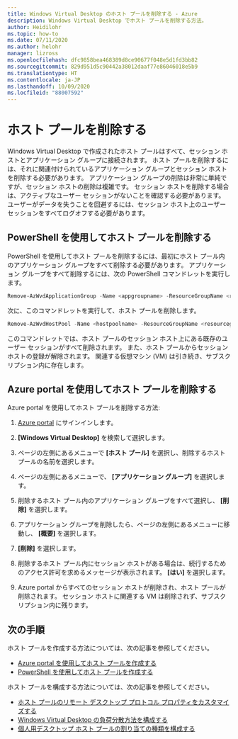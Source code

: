 ```yaml
---
title: Windows Virtual Desktop のホスト プールを削除する - Azure
description: Windows Virtual Desktop でホスト プールを削除する方法。
author: Heidilohr
ms.topic: how-to
ms.date: 07/11/2020
ms.author: helohr
manager: lizross
ms.openlocfilehash: dfc9858bea468389d8ce90677f048e5d1fd3bb82
ms.sourcegitcommit: 829d951d5c90442a38012daaf77e86046018e5b9
ms.translationtype: HT
ms.contentlocale: ja-JP
ms.lasthandoff: 10/09/2020
ms.locfileid: "88007592"
---
```

# <a name="delete-a-host-pool"></a>ホスト プールを削除する

Windows Virtual Desktop で作成されたホスト プールはすべて、セッション ホストとアプリケーション グループに接続されます。 ホスト プールを削除するには、それに関連付けられているアプリケーション グループとセッション ホストを削除する必要があります。 アプリケーション グループの削除は非常に単純ですが、セッション ホストの削除は複雑です。 セッション ホストを削除する場合は、アクティブなユーザー セッションがないことを確認する必要があります。 ユーザーがデータを失うことを回避するには、セッション ホスト上のユーザー セッションをすべてログオフする必要があります。

## <a name="delete-a-host-pool-with-powershell"></a>PowerShell を使用してホスト プールを削除する

PowerShell を使用してホスト プールを削除するには、最初にホスト プール内のアプリケーション グループをすべて削除する必要があります。 アプリケーション グループをすべて削除するには、次の PowerShell コマンドレットを実行します。

```powershell
Remove-AzWvdApplicationGroup -Name <appgroupname> -ResourceGroupName <resourcegroupname>
```

次に、このコマンドレットを実行して、ホスト プールを削除します。

```powershell
Remove-AzWvdHostPool -Name <hostpoolname> -ResourceGroupName <resourcegroupname> -Force:$true
```

このコマンドレットでは、ホスト プールのセッション ホスト上にある既存のユーザー セッションがすべて削除されます。 また、ホスト プールからセッション ホストの登録が解除されます。 関連する仮想マシン (VM) は引き続き、サブスクリプション内に存在します。

## <a name="delete-a-host-pool-with-the-azure-portal"></a>Azure portal を使用してホスト プールを削除する

Azure portal を使用してホスト プールを削除する方法:

1. [Azure portal](https://portal.azure.com/) にサインインします。

2. **[Windows Virtual Desktop]** を検索して選択します。

3. ページの左側にあるメニューで **[ホスト プール]** を選択し、削除するホスト プールの名前を選択します。

4. ページの左側にあるメニューで、 **[アプリケーション グループ]** を選択します。

5. 削除するホスト プール内のアプリケーション グループをすべて選択し、 **[削除]** を選択します。

6. アプリケーション グループを削除したら、ページの左側にあるメニューに移動し、 **[概要]** を選択します。

7. **[削除]** を選択します。

8. 削除するホスト プール内にセッション ホストがある場合は、続行するためのアクセス許可を求めるメッセージが表示されます。 **[はい]** を選択します。

9. Azure portal からすべてのセッション ホストが削除され、ホスト プールが削除されます。 セッション ホストに関連する VM は削除されず、サブスクリプション内に残ります。

## <a name="next-steps"></a>次の手順

ホスト プールを作成する方法については、次の記事を参照してください。

- [Azure portal を使用してホスト プールを作成する](create-host-pools-azure-marketplace.md)
- [PowerShell を使用してホスト プールを作成する](create-host-pools-powershell.md)

ホスト プールを構成する方法については、次の記事を参照してください。

- [ホスト プールのリモート デスクトップ プロトコル プロパティをカスタマイズする](customize-rdp-properties.md)
- [Windows Virtual Desktop の負荷分散方法を構成する](configure-host-pool-load-balancing.md)
- [個人用デスクトップ ホスト プールの割り当ての種類を構成する](configure-host-pool-personal-desktop-assignment-type.md)